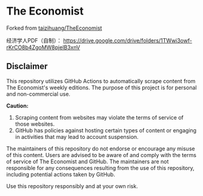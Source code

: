 # The Economist

Forked from [taizihuang/TheEconomist](https://github.com/taizihuang)

经济学人PDF（自制）： https://drive.google.com/drive/folders/1TWwi3owf-rKrCO8b4ZgoMW8pjelB3xnV

## Disclaimer

This repository utilizes GitHub Actions to automatically scrape content from The Economist's weekly editions. The purpose of this project is for personal and non-commercial use.

**Caution:**

1. Scraping content from websites may violate the terms of service of those websites.
2. GitHub has policies against hosting certain types of content or engaging in activities that may lead to account suspension.

The maintainers of this repository do not endorse or encourage any misuse of this content. Users are advised to be aware of and comply with the terms of service of The Economist and GitHub. The maintainers are not responsible for any consequences resulting from the use of this repository, including potential actions taken by GitHub.

Use this repository responsibly and at your own risk.
